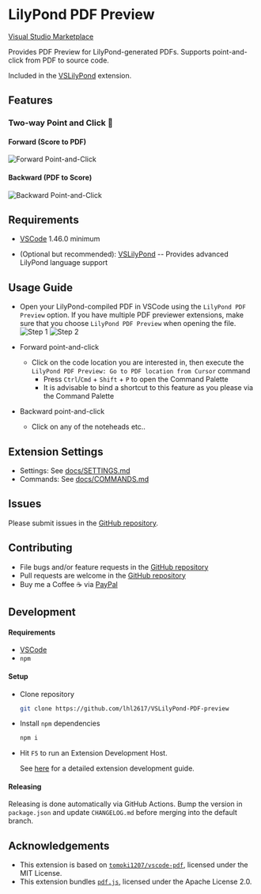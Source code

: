 # LilyPond PDF Preview

[Visual Studio Marketplace](https://marketplace.visualstudio.com/items?itemName=lhl2617.lilypond-pdf-preview)

Provides PDF Preview for LilyPond-generated PDFs. Supports point-and-click from PDF to source code.

Included in the [VSLilyPond](https://marketplace.visualstudio.com/items?itemName=lhl2617.vslilypond) extension.

## Features

### Two-way Point and Click 📄

#### Forward (Score to PDF)

![Forward Point-and-Click](./docs/assets/gifs/point-and-click-forward.gif)

#### Backward (PDF to Score)

![Backward Point-and-Click](./docs/assets/gifs/point-and-click-backward.gif)

## Requirements

- [VSCode](https://code.visualstudio.com/) 1.46.0 minimum

* (Optional but recommended): [VSLilyPond](https://marketplace.visualstudio.com/items?itemName=lhl2617.vslilypond) -- Provides advanced LilyPond language support

## Usage Guide

- Open your LilyPond-compiled PDF in VSCode using the `LilyPond PDF Preview` option.
  If you have multiple PDF previewer extensions, make sure that you choose `LilyPond PDF Preview` when opening the file.
  ![Step 1](./docs/assets/img/usage-1.png)
  ![Step 2](./docs/assets/img/usage-2.png)

- Forward point-and-click
  - Click on the code location you are interested in, then execute the `LilyPond PDF Preview: Go to PDF location from Cursor` command
    - Press `Ctrl`/`Cmd` + `Shift` + `P` to open the Command Palette
    - It is advisable to bind a shortcut to this feature as you please via the Command Palette
- Backward point-and-click
  - Click on any of the noteheads etc..

## Extension Settings

- Settings: See [docs/SETTINGS.md](docs/SETTINGS.md)
- Commands: See [docs/COMMANDS.md](docs/COMMANDS.md)

## Issues

Please submit issues in the [GitHub repository](https://github.com/lhl2617/VSLilyPond-PDF-preview).

## Contributing

- File bugs and/or feature requests in the [GitHub repository](https://github.com/lhl2617/VSLilyPond-PDF-preview)
- Pull requests are welcome in the [GitHub repository](https://github.com/lhl2617/VSLilyPond-PDF-preview)
- Buy me a Coffee ☕️ via [PayPal](https://paypal.me/lhl2617)

## Development

#### Requirements

- [VSCode](https://code.visualstudio.com/)
- `npm`

#### Setup

- Clone repository
  ```bash
  git clone https://github.com/lhl2617/VSLilyPond-PDF-preview
  ```
- Install `npm` dependencies
  ```bash
  npm i
  ```
- Hit `F5` to run an Extension Development Host.

  See [here](https://code.visualstudio.com/api/get-started/your-first-extension) for a detailed extension development guide.

#### Releasing

Releasing is done automatically via GitHub Actions. Bump the version in `package.json` and update `CHANGELOG.md` before merging into the default branch.

## Acknowledgements

- This extension is based on [`tomoki1207/vscode-pdf`](https://marketplace.visualstudio.com/items?itemName=tomoki1207.pdf), licensed under the MIT License.
- This extension bundles [`pdf.js`](https://github.com/mozilla/pdf.js), licensed under the Apache License 2.0.
